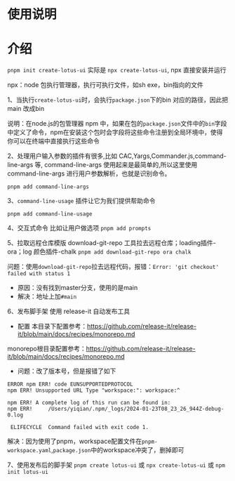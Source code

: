 # 使用说明
# 介绍
`pnpm init create-lotus-ui` 实际是 `npx create-lotus-ui`, npx 直接安装并运行

npx：node 包执行管理器，执行可执行文件，如sh exe，bin指向的文件

1、当执行`create-lotus-ui`时，会执行`package.json`下的bin 对应的路径，因此把main 改成bin

说明：在node.js的包管理器 npm 中，如果在包的`package.json`文件中的`bin`字段中定义了命令，npm在安装这个包时会字段将这些命令注册到全局环境中，使得你可以在终端中直接执行这些命令

2、处理用户输入参数的插件有很多,比如 CAC,Yargs,Commander.js,command-line-args 等,
command-line-args 使用起来是最简单的,所以这里使用 command-line-args 进行用户参数解析，也就是识别命令。

`pnpm add command-line-args`

3、`command-line-usage` 插件让它为我们提供帮助命令

`pnpm add command-line-usage`

4、交互式命令
比如让用户做选项
`pnpm add prompts`

5、拉取远程仓库模版
download-git-repo 工具拉去远程仓库；loading插件-ora；log 颜色插件-chalk
`pnpm add download-git-repo ora chalk`

问题：使用`download-git-repo`拉去远程代码，报错：`Error: 'git checkout' failed with status 1`
- 原因：没有找到master分支，使用的是main
- 解决：地址上加`#main`

6、发布脚手架
使用 release-it 自动发布工具
- 配置
本目录下配置参考：https://github.com/release-it/release-it/blob/main/docs/recipes/monorepo.md

monorepo根目录配置参考：https://github.com/release-it/release-it/blob/main/docs/recipes/monorepo.md

- 问题：改了版本号，但是报错了如下
```
ERROR npm ERR! code EUNSUPPORTEDPROTOCOL
npm ERR! Unsupported URL Type "workspace:": workspace:^

npm ERR! A complete log of this run can be found in:
npm ERR!     /Users/yiqian/.npm/_logs/2024-01-23T08_23_26_944Z-debug-0.log

 ELIFECYCLE  Command failed with exit code 1.
```

解决：因为使用了pnpm，workspace配置文件在`pnpm-workspace.yaml`,`package.json`中的workspace冲突了，删掉即可

7、使用发布后的脚手架
`pnpm create lotus-ui` 或 `npx create-lotus-ui` 或 `npm init lotus-ui`